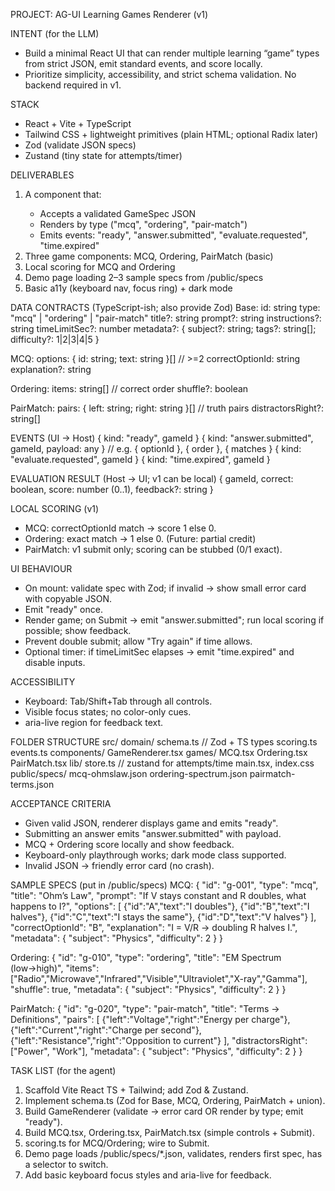 PROJECT: AG-UI Learning Games Renderer (v1)

INTENT (for the LLM)
- Build a minimal React UI that can render multiple learning “game” types from strict JSON, emit standard events, and score locally.
- Prioritize simplicity, accessibility, and strict schema validation. No backend required in v1.

STACK
- React + Vite + TypeScript
- Tailwind CSS + lightweight primitives (plain HTML; optional Radix later)
- Zod (validate JSON specs)
- Zustand (tiny state for attempts/timer)

DELIVERABLES
1) A <GameRenderer> component that:
   - Accepts a validated GameSpec JSON
   - Renders by type ("mcq", "ordering", "pair-match")
   - Emits events: "ready", "answer.submitted", "evaluate.requested", "time.expired"
2) Three game components: MCQ, Ordering, PairMatch (basic)
3) Local scoring for MCQ and Ordering
4) Demo page loading 2–3 sample specs from /public/specs
5) Basic a11y (keyboard nav, focus ring) + dark mode

DATA CONTRACTS (TypeScript-ish; also provide Zod)
Base:
  id: string
  type: "mcq" | "ordering" | "pair-match"
  title?: string
  prompt?: string
  instructions?: string
  timeLimitSec?: number
  metadata?: { subject?: string; tags?: string[]; difficulty?: 1|2|3|4|5 }

MCQ:
  options: { id: string; text: string }[]   // >=2
  correctOptionId: string
  explanation?: string

Ordering:
  items: string[]                            // correct order
  shuffle?: boolean

PairMatch:
  pairs: { left: string; right: string }[]   // truth pairs
  distractorsRight?: string[]

EVENTS (UI → Host)
  { kind: "ready", gameId }
  { kind: "answer.submitted", gameId, payload: any } // e.g. { optionId }, { order }, { matches }
  { kind: "evaluate.requested", gameId }
  { kind: "time.expired", gameId }

EVALUATION RESULT (Host → UI; v1 can be local)
  { gameId, correct: boolean, score: number (0..1), feedback?: string }

LOCAL SCORING (v1)
- MCQ: correctOptionId match → score 1 else 0.
- Ordering: exact match → 1 else 0. (Future: partial credit)
- PairMatch: v1 submit only; scoring can be stubbed (0/1 exact).

UI BEHAVIOUR
- On mount: validate spec with Zod; if invalid → show small error card with copyable JSON.
- Emit "ready" once.
- Render game; on Submit → emit "answer.submitted"; run local scoring if possible; show feedback.
- Prevent double submit; allow "Try again" if time allows.
- Optional timer: if timeLimitSec elapses → emit "time.expired" and disable inputs.

ACCESSIBILITY
- Keyboard: Tab/Shift+Tab through all controls.
- Visible focus states; no color-only cues.
- aria-live region for feedback text.

FOLDER STRUCTURE
src/
  domain/
    schema.ts        // Zod + TS types
    scoring.ts
    events.ts
  components/
    GameRenderer.tsx
    games/
      MCQ.tsx
      Ordering.tsx
      PairMatch.tsx
  lib/
    store.ts         // zustand for attempts/time
  main.tsx, index.css
public/specs/
  mcq-ohmslaw.json
  ordering-spectrum.json
  pairmatch-terms.json

ACCEPTANCE CRITERIA
- Given valid JSON, renderer displays game and emits "ready".
- Submitting an answer emits "answer.submitted" with payload.
- MCQ + Ordering score locally and show feedback.
- Keyboard-only playthrough works; dark mode class supported.
- Invalid JSON → friendly error card (no crash).

SAMPLE SPECS (put in /public/specs)
MCQ:
{
  "id": "g-001",
  "type": "mcq",
  "title": "Ohm’s Law",
  "prompt": "If V stays constant and R doubles, what happens to I?",
  "options": [
    {"id":"A","text":"I doubles"},
    {"id":"B","text":"I halves"},
    {"id":"C","text":"I stays the same"},
    {"id":"D","text":"V halves"}
  ],
  "correctOptionId": "B",
  "explanation": "I = V/R → doubling R halves I.",
  "metadata": { "subject": "Physics", "difficulty": 2 }
}

Ordering:
{
  "id": "g-010",
  "type": "ordering",
  "title": "EM Spectrum (low→high)",
  "items": ["Radio","Microwave","Infrared","Visible","Ultraviolet","X-ray","Gamma"],
  "shuffle": true,
  "metadata": { "subject": "Physics", "difficulty": 2 }
}

PairMatch:
{
  "id": "g-020",
  "type": "pair-match",
  "title": "Terms → Definitions",
  "pairs": [
    {"left":"Voltage","right":"Energy per charge"},
    {"left":"Current","right":"Charge per second"},
    {"left":"Resistance","right":"Opposition to current"}
  ],
  "distractorsRight": ["Power", "Work"],
  "metadata": { "subject": "Physics", "difficulty": 2 }
}

TASK LIST (for the agent)
1) Scaffold Vite React TS + Tailwind; add Zod & Zustand.
2) Implement schema.ts (Zod for Base, MCQ, Ordering, PairMatch + union).
3) Build GameRenderer (validate → error card OR render by type; emit "ready").
4) Build MCQ.tsx, Ordering.tsx, PairMatch.tsx (simple controls + Submit).
5) scoring.ts for MCQ/Ordering; wire to Submit.
6) Demo page loads /public/specs/*.json, validates, renders first spec, has a selector to switch.
7) Add basic keyboard focus styles and aria-live for feedback.
